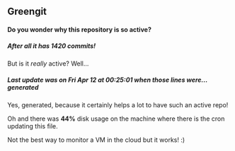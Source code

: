 ## Greengit

#### Do you wonder why this repository is so active?

##### After all it has 1420 commits!

But is it *really* active? Well...

##### Last update was on Fri Apr 12 at 00:25:01 when those lines were... generated

Yes, generated, because it certainly helps a lot to have such an active repo!

Oh and there was **44%** disk usage on the machine
where there is the cron updating this file.

Not the best way to monitor a VM in the cloud but it works! :)

